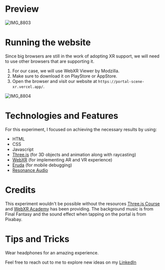 # Preview
![IMG_8803](https://github.com/Hicham2012/Portal_SceneXR/assets/99765449/36c57b8f-1002-4824-bc17-64b1dee26b33)
# Running the website
Since big browsers are still in the work of adopting XR support, we will need to use other browsers that are supporting it.<br />
1. For our case, we will use WebXR Viewer by Modzilla.
2. Make sure to download it on PlayStore or AppStore.
3. Open the browser and visit our website at `https://portal-scene-xr.vercel.app/`.

![IMG_8804](https://github.com/Hicham2012/Portal_SceneXR/assets/99765449/fdcd6e47-3029-46dd-bfd6-90ae5ae51b08)


# Technologies and Features
For this experiment, I focused on achieving the necessary results by using:
 - HTML
 - CSS
 - Javascript
 - [Three.js](https://threejs.org/) (for 3D objects and animation along with raycasting)
 - [WebXR](https://github.com/immersive-web) (for implementing AR and VR experience)
 - [Eruda](https://eruda.liriliri.io/) (for mobile debugging)
 - [Resonance Audio](https://resonance-audio.github.io/resonance-audio/)
# Credits
This experiment wouldn't be possible without the resources [Three.js Course](https://threejs-journey.com/) and [WebXR Academy](webxracademy.com) has been providing.
The background music is from Final Fantasy and the sound effect when tapping on the portal is from Pixabay.

# Tips and Tricks
Wear headphones for an amazing experience. 

Feel free to reach out to me to explore new ideas on my [LinkedIn](https://www.linkedin.com/in/hicham-zaadla/)
